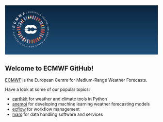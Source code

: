 ![](./banner.png)

## Welcome to ECMWF GitHub!

[ECMWF](https://www.ecmwf.int) is the European Centre for Medium-Range Weather Forecasts.

Have a look at some of our popular topics:
* [earthkit](https://github.com/search?q=topic%3Aearthkit+org%3Aecmwf&type=repositories) for weather and climate tools in Python
* [anemoi](https://github.com/search?q=topic%3Aanemoi+org%3Aecmwf&type=repositories) for developing machine learning weather forecasting models
* [ecflow](https://github.com/search?q=topic%3Aecflow+org%3Aecmwf&type=repositories) for workflow management
* [mars](https://github.com/search?q=topic%3Amars+org%3Aecmwf&type=repositories) for data handling software and services
